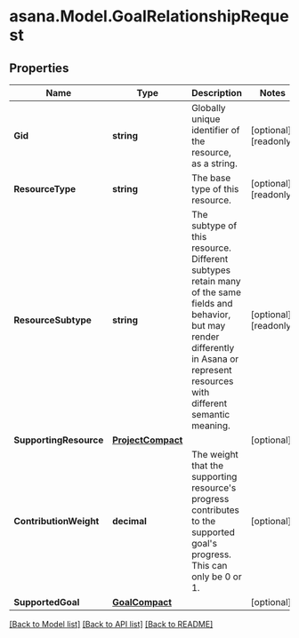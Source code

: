 
# asana.Model.GoalRelationshipRequest

## Properties

Name | Type | Description | Notes
------------ | ------------- | ------------- | -------------
**Gid** | **string** | Globally unique identifier of the resource, as a string. | [optional] [readonly] 
**ResourceType** | **string** | The base type of this resource. | [optional] [readonly] 
**ResourceSubtype** | **string** | The subtype of this resource. Different subtypes retain many of the same fields and behavior, but may render differently in Asana or represent resources with different semantic meaning. | [optional] [readonly] 
**SupportingResource** | [**ProjectCompact**](ProjectCompact.md) |  | [optional] 
**ContributionWeight** | **decimal** | The weight that the supporting resource&#39;s progress contributes to the supported goal&#39;s progress. This can only be 0 or 1. | [optional] 
**SupportedGoal** | [**GoalCompact**](GoalCompact.md) |  | [optional] 

[[Back to Model list]](../README.md#documentation-for-models)
[[Back to API list]](../README.md#documentation-for-api-endpoints)
[[Back to README]](../README.md)

